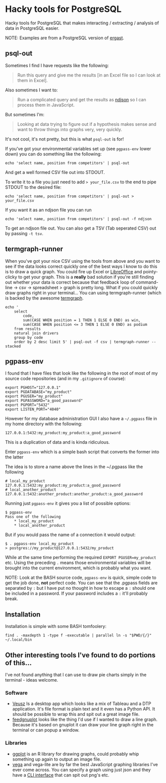 # Hacky tools for PostgreSQL

Hacky tools for PostgreSQL that makes interacting / extracting / analysis of data in PostgreSQL easier.

NOTE: Examples are from a PostgreSQL version of [ergast](https://ergast.com/mrd/).

## psql-out

Sometimes I find I have requests like the following:

 > Run this query and give me the results [in an Excel file so I can look at them in Excel].

Also sometimes I want to:

 > Run a complicated query and get the results as [ndjson](http://ndjson.org/) so I can process them in JavaScript.

But sometimes I'm:

 > Looking at data trying to figure out if a hypothesis makes sense and want to throw things into graphs very, very quickly.

It's not cool, it's not pretty, but this is what `psql-out` is for!

If you've got your environmental variables set up (see `pgpass-env` lower down) you can do something like the following:

```shell
echo 'select name, position from competitors' | psql-out
```

And get a well formed CSV file out into STDOUT.

To write it to a file you just need to add `> your_file.csv` to the end to pipe STDOUT to the desired file:

```shell
echo 'select name, position from competitors' | psql-out > your_file.csv
```

 If you want it as an ndjson file you can run

```shell
echo 'select name, position from competitors' | psql-out -f ndjson
```

To get an ndjson file out. You can also get a TSV (Tab seperated CSV) out by passing `-t tsv`.

## termgraph-runner

When you've got your nice CSV using the tools from above and you want to see if the data looks correct quickly one of the best ways I know to do this is to draw a quick graph. You could fire up Excel or [LibreOffice](https://www.libreoffice.org/) and pointy-clicky to get your graph. This is a __really__ bad solution if you're still finding out whether your data is correct because that feedback loop of command-line -> csv -> spreadsheet > graph is pretty long. What if you could quickly draw graphs right in your terminal... You can using termgraph-runner (which is backed by the awesome [termgraph](https://github.com/mkaz/termgraph).

```shell
echo '
    select
        code,
        sum(CASE WHEN position = 1 THEN 1 ELSE 0 END) as win,
        sum(CASE WHEN position <= 3 THEN 1 ELSE 0 END) as podium
    from results
    natural join drivers
    group by code
    order by 2 desc limit 5' | psql-out -f csv | termgraph-runner --stacked
```

## pgpass-env

I found that I have files that look like the following in the root of most of my source code repositories (and in my `.gitignore` of course):

```shell
export PGHOST="127.0.0.1"
export PGDATABASE="my_product"
export PGUSER="my_product"
export PGPASSWORD="a_good_password"
export PGPORT="5432"
export LISTEN_PORT="4040"
```

However for my database administration GUI I also have a `~/.pgpass` file in my home directory with the following:

    127.0.0.1:5432:my_product:my_product:a_good_password

This is a duplication of data and is kinda ridiculous.

Enter `pgpass-env` which is a simple bash script that converts the former into the latter

The idea is to store a name above the lines in the ~/.pgpass like the following

    # local_my_product
    127.0.0.1:5432:my_product:my_product:a_good_password
    # local_another_product
    127.0.0.1:5432:another_product:another_product:a_good_password

Running just `pgpass-env` it gives you a list of possible options:

```shell
$ pgpass-env
Pass one of the following
    * local_my_product
    * local_another_product
```

But if you would pass the name of a connection it would output:

```shell
$ . pgpass-env local_my_product
> postgres://my_product@127.0.0.1:5432/my_product
```

While at the same time performing the required `EXPORT PGUSER=my_product` etc. Using the preceding `.` means those environmental variables will be brought into the current environment, which is probably what you want.

NOTE: Look at the BASH source code, `pgpass-env` is quick, simple code to get the job done, __not__ perfect code. You can see that the .pgpass fields are separated by `:` but I have put no thought in how to escape a `:` should one be included in a password. If your password includes a `:` it'll probably break.

## Installation

Installation is simple with some BASH tomfoolery:

```shell
find . -maxdepth 1 -type f -executable | parallel ln -s "$PWD/{/}" ~/.local/bin
```

## Other interesting tools I've found to do portions of this...

I've not found anything that I can use to draw pie charts simply in the terminal - ideas welcome.

### Software
 * [Veusz](https://veusz.github.io/) Is a desktop app which looks like a mix of Tableau and a DTP application. It's file format is plain text and it even has a Python API. It should be possible to wrap this and spit out a great image file.
 * [feedgnuplot](https://github.com/dkogan/feedgnuplot) looks like the thing I'd use if I wanted to draw a line graph. Because it's based on gnuplot it can draw your line graph right in the terminal or can popup a window.

### Libraries

 * [ggplot](https://github.com/tidyverse/ggplot2) is an R library for drawing graphs, could probably whip something up again to output an image file.
 * [vega](https://vega.github.io/) and vega-lite are by far the best JavaScript graphing libraries I've ever come across. You can specify a graph using just json and they have a [CLI interface](https://vega.github.io/vega/usage/#cli) that can spit out png's etc.
